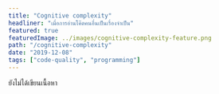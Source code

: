 ```yaml
---
title: "Cognitive complexity"  
headliner: "เมื่อการอ่านโค๊ตคนอื่นเป็นเรื่องจำเป็น"  
featured: true  
featuredImage: ../images/cognitive-complexity-feature.png 
path: "/cognitive-complexity"  
date: "2019-12-08"  
tags: ["code-quality", "programming"]
---
```


ยังไม่ได้เขียนเนื้อหา
